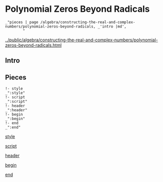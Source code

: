 # Polynomial Zeros Beyond Radicals

    _"pieces | page /algebra/constructing-the-real-and-complex-numbers/polynomial-zeros-beyond-radicals, _'intro |md',
            "

[../public/algebra/constructing-the-real-and-complex-numbers/polynomial-zeros-beyond-radicals.html](# "save:")


## Intro

## Pieces

    !- style
    _":style"
    !- script
    _":script"
    !- header
    _":header"
    !- begin
    _":begin"
    !- end
    _":end"

[style]() 

[script]()

[header]()

[begin]()

[end]()

